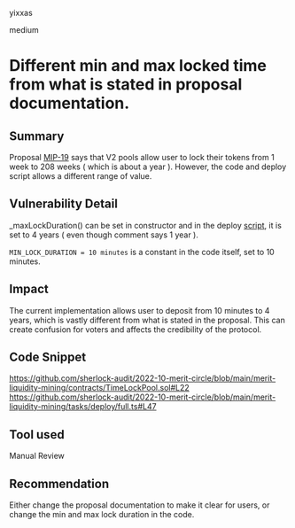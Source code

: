 yixxas

medium

# Different min and max locked time from what is stated in proposal documentation.

## Summary

Proposal [MIP-19](https://gov.meritcircle.io/t/mip-19-upgrading-to-staking-v2/659) says that V2 pools allow user to lock their tokens from 1 week to 208 weeks ( which is about a year ). However, the code and deploy script allows a different range of value.

## Vulnerability Detail

_maxLockDuration() can be set in constructor and in the deploy [script](https://github.com/sherlock-audit/2022-10-merit-circle/blob/main/merit-liquidity-mining/tasks/deploy/full.ts#L47), it is set to 4 years ( even though comment says 1 year ).

`MIN_LOCK_DURATION = 10 minutes` is a constant in the code itself, set to 10 minutes. 

## Impact
The current implementation allows user to deposit from 10 minutes to 4 years, which is vastly different from what is stated in the proposal. This can create confusion for voters and affects the credibility of the protocol.

## Code Snippet

https://github.com/sherlock-audit/2022-10-merit-circle/blob/main/merit-liquidity-mining/contracts/TimeLockPool.sol#L22
https://github.com/sherlock-audit/2022-10-merit-circle/blob/main/merit-liquidity-mining/tasks/deploy/full.ts#L47

## Tool used

Manual Review

## Recommendation
Either change the proposal documentation to make it clear for users, or change the min and max lock duration in the code.
